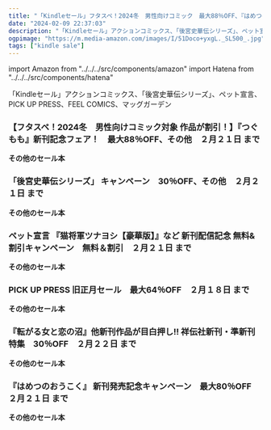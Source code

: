 ```yaml
---
title: "「Kindleセール」フタスペ！2024冬　男性向けコミック　最大88％OFF、『はめつのおうこく』 新刊発売記念キャンペーン　最大80％OFF"
date: "2024-02-09 22:37:03"
description: "「Kindleセール」アクションコミックス、「後宮史華伝シリーズ」、ペット宣言、PICK UP PRESS、FEEL COMICS、マッグガーデン"
ogpimage: "https://m.media-amazon.com/images/I/51Doco+yxgL._SL500_.jpg"
tags: ["kindle sale"]
---
```

import Amazon from "../../../src/components/amazon"
import Hatena from "../../../src/components/hatena"

「Kindleセール」アクションコミックス、「後宮史華伝シリーズ」、ペット宣言、PICK UP PRESS、FEEL COMICS、マッグガーデン



### 【フタスペ！2024冬　男性向けコミック対象 作品が割引！】『つぐもも』新刊記念フェア！　最大88％OFF、その他　２月２１日 まで


<Amazon asin="B0CQY6T96B" />



<Amazon asin="B0CQY6V7Z7" />



<Amazon asin="B09F8SN643" />


**その他のセール本**

<Hatena src="https://kyukyunyorituryo.github.io/kindle_sale/20240221s38713/" title=""/>

### 「後宮史華伝シリーズ」 キャンペーン　30％OFF、その他　２月２１日 まで


<Amazon asin="B07MGZYN2P" />



<Amazon asin="B07L9PQXJR" />



<Amazon asin="B07FXJFKSL" />


**その他のセール本**

<Hatena src="https://kyukyunyorituryo.github.io/kindle_sale/20240221s38631/" title=""/>

### ペット宣言 『猫将軍ツナヨシ【豪華版】』など 新刊配信記念 無料&割引キャンペーン　無料＆割引　２月２１日 まで


<Amazon asin="B08LPVY4Q3" />



<Amazon asin="B08CV418JZ" />



<Amazon asin="B076CF71GH" />


**その他のセール本**

<Hatena src="https://kyukyunyorituryo.github.io/kindle_sale/20240221s38684/" title=""/>

### PICK UP PRESS 旧正月セール　最大64％OFF　２月１８日 まで


<Amazon asin="B0C334FYG8" />



<Amazon asin="B0BZZCBHK2" />



<Amazon asin="B0BF4P4QMG" />


**その他のセール本**

<Hatena src="https://kyukyunyorituryo.github.io/kindle_sale/20240218s38727/" title=""/>

### 『転がる女と恋の沼』他新刊作品が目白押し!! 祥伝社新刊・準新刊特集　30％OFF　２月２２日 まで


<Amazon asin="B0CHVZKF15" />



<Amazon asin="B0CBRXTPL9" />



<Amazon asin="B0C7QQ987B" />


**その他のセール本**

<Hatena src="https://kyukyunyorituryo.github.io/kindle_sale/20240222s38736/" title=""/>

### 『はめつのおうこく』 新刊発売記念キャンペーン　最大80％OFF　２月２１日 まで


<Amazon asin="B0B8271DJH" />



<Amazon asin="B09YYZMVGR" />



<Amazon asin="B08M3CX4BV" />


**その他のセール本**

<Hatena src="https://kyukyunyorituryo.github.io/kindle_sale/20240221s38723/" title=""/>